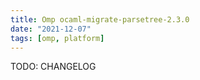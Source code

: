 ```yaml
---
title: Omp ocaml-migrate-parsetree-2.3.0
date: "2021-12-07"
tags: [omp, platform]
---
```


TODO: CHANGELOG
